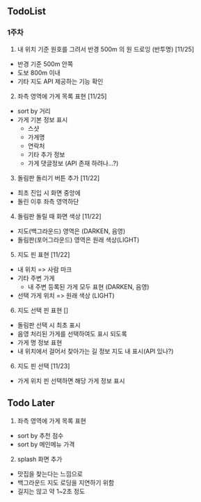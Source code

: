 ## TodoList

### 1주차
1. 내 위치 기준 원호를 그려서 반경 500m 의 원 드로잉 (반투명) [11/25]
- 반경 기준 500m 안쪽
- 도보 800m 이내
- 기타 지도 API 제공하는 기능 확인

2. 좌측 영역에 가게 목록 표현 [11/25]
- sort by 거리
- 가게 기본 정보 표시
    - 스샷
    - 가게명
    - 연락처
    - 기타 추가 정보
    - 가게 댓글정보 (API 존재 하려나...?)

3. 돌림판 돌리기 버튼 추가 [11/22]
- 최초 진입 시 화면 중앙에
- 돌린 이후 좌측 영역하단

4. 돌림판 돌릴 때 화면 색상 [11/22]
- 지도(백그라운드) 영역은 (DARKEN, 음영)
- 돌림판(포어그라운드) 영역은 원래 색상(LIGHT)

5. 지도 핀 표현 [11/22]
- 내 위치 => 사람 마크
- 기타 주변 가게
    - 내 주변 등록된 가게 모두 표현 (DARKEN, 음영)
- 선택 가게 위치 => 원래 색상 (LIGHT)

6. 지도 선택 핀 표현 []
- 돌림판 선택 시 최초 표시
- 음영 처리된 가게를 선택하여도 표시 되도록
- 가게 명 정보 표현
- 내 위치에서 걸어서 찾아가는 길 정보 지도 내 표시(API 있나?)

6. 지도 핀 선택 [11/23]
- 가게 위치 핀 선택하면 해당 가게 정보 표시


## Todo Later
1. 좌측 영역에 가게 목록 표현

- sort by 추천 점수
- sort by 메인메뉴 가격

2. splash 화면 추가

- 맛집을 찾는다는 느낌으로
- 백그라운드 지도 로딩을 지연하기 위함
- 길지는 않고 약 1~2초 정도

